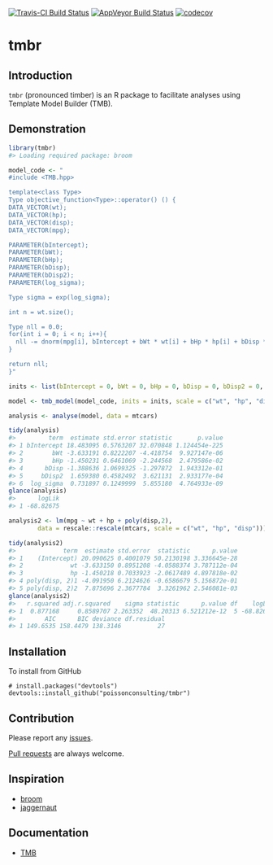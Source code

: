 
<!-- README.md is generated from README.Rmd. Please edit that file -->
[![Travis-CI Build Status](https://travis-ci.org/poissonconsulting/tmbr.svg?branch=master)](https://travis-ci.org/poissonconsulting/tmbr) [![AppVeyor Build Status](https://ci.appveyor.com/api/projects/status/github/poissonconsulting/tmbr?branch=master&svg=true)](https://ci.appveyor.com/project/poissonconsulting/tmbr) [![codecov](https://codecov.io/gh/poissonconsulting/tmbr/branch/master/graph/badge.svg)](https://codecov.io/gh/poissonconsulting/tmbr)

tmbr
====

Introduction
------------

`tmbr` (pronounced timber) is an R package to facilitate analyses using Template Model Builder (TMB).

Demonstration
-------------

``` r
library(tmbr)
#> Loading required package: broom

model_code <- "
#include <TMB.hpp>

template<class Type>
Type objective_function<Type>::operator() () {
DATA_VECTOR(wt);
DATA_VECTOR(hp);
DATA_VECTOR(disp);
DATA_VECTOR(mpg);

PARAMETER(bIntercept); 
PARAMETER(bWt); 
PARAMETER(bHp); 
PARAMETER(bDisp); 
PARAMETER(bDisp2); 
PARAMETER(log_sigma);

Type sigma = exp(log_sigma);

int n = wt.size();

Type nll = 0.0;
for(int i = 0; i < n; i++){
  nll -= dnorm(mpg[i], bIntercept + bWt * wt[i] + bHp * hp[i] + bDisp * disp[i] + bDisp2 * pow(disp[i], 2), sigma, true);
}

return nll;
}"

inits <- list(bIntercept = 0, bWt = 0, bHp = 0, bDisp = 0, bDisp2 = 0, log_sigma = 0)

model <- tmb_model(model_code, inits = inits, scale = c("wt", "hp", "disp"))

analysis <- analyse(model, data = mtcars)

tidy(analysis)
#>         term  estimate std.error statistic       p.value
#> 1 bIntercept 18.483095 0.5763207 32.070848 1.124454e-225
#> 2        bWt -3.633191 0.8222207 -4.418754  9.927147e-06
#> 3        bHp -1.450231 0.6461069 -2.244568  2.479586e-02
#> 4      bDisp -1.388636 1.0699325 -1.297872  1.943312e-01
#> 5     bDisp2  1.659380 0.4582492  3.621131  2.933177e-04
#> 6  log_sigma  0.731897 0.1249999  5.855180  4.764933e-09
glance(analysis)
#>      logLik
#> 1 -68.82675

analysis2 <- lm(mpg ~ wt + hp + poly(disp,2), 
        data = rescale::rescale(mtcars, scale = c("wt", "hp", "disp")))

tidy(analysis2)
#>             term  estimate std.error  statistic      p.value
#> 1    (Intercept) 20.090625 0.4001079 50.2130198 3.336645e-28
#> 2             wt -3.633150 0.8951208 -4.0588374 3.787112e-04
#> 3             hp -1.450218 0.7033923 -2.0617489 4.897818e-02
#> 4 poly(disp, 2)1 -4.091950 6.2124626 -0.6586679 5.156872e-01
#> 5 poly(disp, 2)2  7.875696 2.3677784  3.3261962 2.546081e-03
glance(analysis2)
#>   r.squared adj.r.squared    sigma statistic      p.value df    logLik
#> 1  0.877168     0.8589707 2.263352  48.20313 6.521212e-12  5 -68.82675
#>        AIC      BIC deviance df.residual
#> 1 149.6535 158.4479 138.3146          27
```

Installation
------------

To install from GitHub

    # install.packages("devtools")
    devtools::install_github("poissonconsulting/tmbr")

Contribution
------------

Please report any [issues](https://github.com/poissonconsulting/tmbr/issues).

[Pull requests](https://github.com/poissonconsulting/tmbr/pulls) are always welcome.

Inspiration
-----------

-   [broom](https://github.com/dgrtwo/broom)
-   [jaggernaut](https://github.com/poissonconsulting/jaggernaut)

Documentation
-------------

-   [TMB](https://github.com/kaskr/adcomp)
